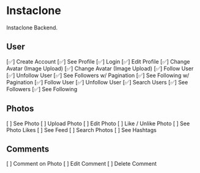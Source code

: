# Instaclone

Instaclone Backend.

## User
[✅] Create Account
[✅] See Profile
[✅] Login
[✅] Edit Profile
[✅] Change Avatar (Image Upload)
[✅] Change Avatar (Image Upload)
[✅] Follow User
[✅] Unfollow User
[✅] See Followers w/ Pagination
[✅] See Following w/ Pagination
[✅] Follow User
[✅] Unfollow User
[✅] Search Users
[✅] See Followers
[✅] See Following

 ## Photos

[ ] See Photo
[ ] Upload Photo
[ ] Edit Photo
[ ] Like / Unlike Photo
[ ] See Photo Likes
[ ] See Feed
[ ] Search Photos
[ ] See Hashtags

 ## Comments

[ ] Comment on Photo
[ ] Edit Comment
[ ] Delete Comment